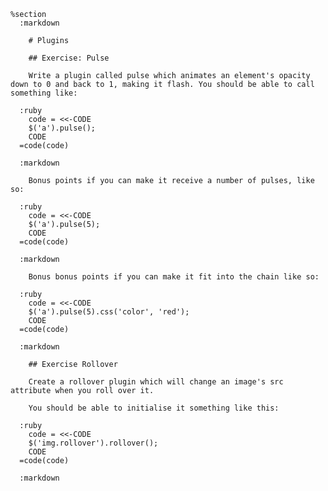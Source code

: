     %section
      :markdown

        # Plugins

        ## Exercise: Pulse

        Write a plugin called pulse which animates an element's opacity down to 0 and back to 1, making it flash. You should be able to call something like:

      :ruby
        code = <<-CODE
        $('a').pulse();
        CODE
      =code(code)

      :markdown

        Bonus points if you can make it receive a number of pulses, like so:

      :ruby
        code = <<-CODE
        $('a').pulse(5);
        CODE
      =code(code)

      :markdown

        Bonus bonus points if you can make it fit into the chain like so:

      :ruby
        code = <<-CODE
        $('a').pulse(5).css('color', 'red');
        CODE
      =code(code)

      :markdown

        ## Exercise Rollover

        Create a rollover plugin which will change an image's src attribute when you roll over it.

        You should be able to initialise it something like this:

      :ruby
        code = <<-CODE
        $('img.rollover').rollover();
        CODE
      =code(code)

      :markdown
